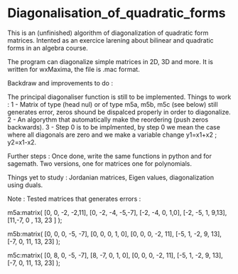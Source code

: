 # Diagonalisation_of_quadratic_forms
This is an (unfinished) algorithm of diagonalization of quadratic form matrices.
Intented as an exercice larening about bilinear and quadratic forms in an algebra course.

The program can diagonalize simple matrices in 2D, 3D and more.
It is written for wxMaxima, the file is .mac format.

Backdraw and improvements to do :

The principal diagonaliser function is still to be implemented.
Things to work : 
1 - Matrix of type (head nul) or of type m5a, m5b, m5c (see below) still generates error, zeros shound be dispalced properly in order to diagonalize.
2 - An algorythm that automatically make the reordering (push zeros backwards).
3 - Step 0 is to be implmented, by step 0 we mean the case where all diagonals are zero and we make a variable change y1=x1+x2 ; y2=x1-x2.

Further steps :
Once done, write the same functions in python and for sagemath.
Two versions, one for matrices one for polynomials.

Things yet to study : Jordanian matrices, Eigen values, diagonalization using duals.

Note :
Tested matrices that generates errors :

m5a:matrix(
        [0, 0,  -2, -2,11],
        [0, -2, -4, -5,-7],
        [-2,    -4, 0,  1,0],
        [-2,    -5, 1,  9,13],
        [11,-7, 0 , 13, 23  ]
    );

m5b:matrix(
        [0,    0, 0,  -5, -7],
        [0,    0,  0, 1,  0],
        [0, 0, 0,  -2, 11],
        [-5,    1,  -2, 9,  13],
        [-7,    0,  11, 13, 23]
    );

m5c:matrix(
        [0,    8, 0,  -5, -7],
        [8,    -7,  0, 1,  0],
        [0, 0, 0,  -2, 11],
        [-5,    1,  -2, 9,  13],
        [-7,    0,  11, 13, 23]
    );
